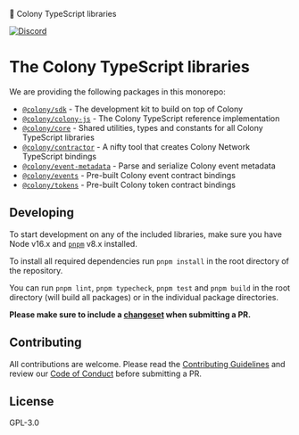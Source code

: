 🎪 Colony TypeScript libraries

[![Discord](https://img.shields.io/discord/562263648173555742)](https://discord.gg/feVZWwysqM)

# The Colony TypeScript libraries

We are providing the following packages in this monorepo:

* [`@colony/sdk`](packages/sdk) - The development kit to build on top of Colony
* [`@colony/colony-js`](packages/colony-js) - The Colony TypeScript reference implementation
* [`@colony/core`](packages/core) - Shared utilities, types and constants for all Colony TypeScript libraries
* [`@colony/contractor`](packages/contractor) - A nifty tool that creates Colony Network TypeScript bindings
* [`@colony/event-metadata`](packages/event-metadata) - Parse and serialize Colony event metadata
* [`@colony/events`](packages/events) - Pre-built Colony event contract bindings
* [`@colony/tokens`](packages/tokens) - Pre-built Colony token contract bindings

## Developing

To start development on any of the included libraries, make sure you have Node v16.x and [`pnpm`](https://pnpm.io) v8.x installed.

To install all required dependencies run `pnpm install` in the root directory of the repository.

You can run `pnpm lint`, `pnpm typecheck`, `pnpm test` and `pnpm build` in the root directory (will build all packages) or in the individual package directories.

**Please make sure to include a [changeset](https://github.com/changesets/changesets/blob/main/docs/adding-a-changeset.md) when submitting a PR.**

## Contributing

All contributions are welcome. Please read the [Contributing Guidelines](CONTRIBUTING.md) and review our [Code of Conduct](CODE_OF_CONDUCT.md) before submitting a PR.

## License

GPL-3.0

